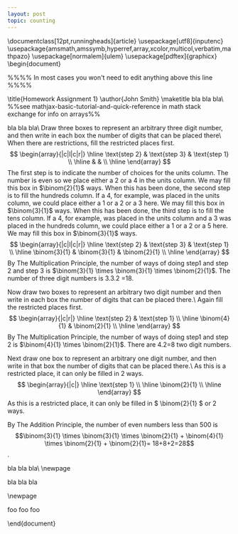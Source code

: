 ```yaml
---
layout: post
topic: counting
---
```



\documentclass[12pt,runningheads]{article}
\usepackage[utf8]{inputenc}
\usepackage{amsmath,amssymb,hyperref,array,xcolor,multicol,verbatim,mathpazo}
\usepackage[normalem]{ulem}
\usepackage[pdftex]{graphicx}
\begin{document}

%%%% In most cases you won't need to edit anything above this line %%%%

\title{Homework Assignment 1}
\author{John Smith}
\maketitle
bla bla bla\\
%%see mathjax-basic-tutorial-and-quick-reference in math stack exchange for info on arrays%%

bla bla bla\\
Draw three boxes to represent an arbitrary three digit number, and then write in each box the number of digits that can be placed there\\
When there are restrictions, fill the restricted places first.
$$
\begin{array}{|c|l|c|r|}
\hline
\text{step 2} & \text{step 3} & \text{step 1} \\
\hline
  &  &  \\
\hline
\end{array}
$$
The first step is to indicate the number of choices for the units column.
The number is even so we place either a 2 or a 4 in the units column. We may fill this box in $\binom{2}{1}$ ways.
When this has been done, the second step is to fill the hundreds column. If a 4, for example, was placed in the units column, we could place either a 1 or a 2 or a 3 here. We may fill this box in $\binom{3}{1}$ ways.
When this has been done, the third step is to fill the tens column. If a 4, for example, was placed in the units column and a 3 was placed in the hundreds column, we could place either a 1 or a 2 or a 5  here. We may fill this box in $\binom{3}{1}$ ways.   
$$
\begin{array}{|c|l|c|r|}
\hline
\text{step 2} & \text{step 3} & \text{step 1} \\
\hline
\binom{3}{1} & \binom{3}{1}  & \binom{2}{1}  \\
\hline
\end{array}
$$
By The Multiplication Principle, the number of ways of doing step1 and step 2 and step 3 is $\binom{3}{1} \times \binom{3}{1} \times \binom{2}{1}$. The number of three digit numbers is 3.3.2 =18.





Now draw two boxes to represent an arbitrary two digit number and then write in each box the number of digits that can be placed there.\\
Again fill the restricted places first.
$$
\begin{array}{|c|r|}
\hline
 \text{step 2} & \text{step 1} \\
\hline
\binom{4}{1}  & \binom{2}{1}  \\
\hline
\end{array}
$$
By The Multiplication Principle, the number of ways of doing step1 and step 2 is $\binom{4}{1} \times \binom{2}{1}$. There are 4.2=8 two digit numbers.


Next draw one box to represent an arbitrary one digit number, and then write in that box the number of digits that can be placed there.\\
As this is a restricted place, it can only be filled in 2 ways.
$$
\begin{array}{|c|}
\hline
 \text{step 1} \\
\hline
\binom{2}{1}  \\
\hline
\end{array}
$$
As this is a restricted place, it can only be filled in $ \binom{2}{1} $ or 2 ways.

By The Addition Principle, the number of even numbers less than 500 is $$\binom{3}{1} \times \binom{3}{1} \times \binom{2}{1} + \binom{4}{1} \times \binom{2}{1} + \binom{2}{1}= 18+8+2=28$$.







 
bla bla bla\\
\newpage

bla bla bla

\newpage

foo foo foo

\end{document}